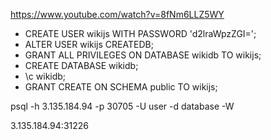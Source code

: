 https://www.youtube.com/watch?v=8fNm6LLZ5WY

* CREATE USER wikijs WITH PASSWORD 'd2lraWpzZGI=';
* ALTER USER wikijs CREATEDB;
* GRANT ALL PRIVILEGES ON DATABASE wikidb TO wikijs;
* CREATE DATABASE wikidb;
* \c wikidb;
* GRANT CREATE ON SCHEMA public TO wikijs;


psql -h 3.135.184.94 -p 30705 -U user -d database -W

3.135.184.94:31226
